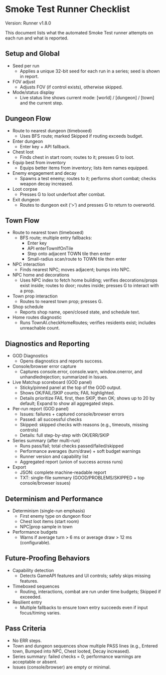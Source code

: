 # Smoke Test Runner Checklist

Version: Runner v1.8.0

This document lists what the automated Smoke Test runner attempts on each run and what is reported.

## Setup and Global

- Seed per run
  - Applies a unique 32-bit seed for each run in a series; seed is shown in report.
- FOV adjust
  - Adjusts FOV (if control exists), otherwise skipped.
- Mode/status display
  - Live status line shows current mode: [world] / [dungeon] / [town] and the current step.

## Dungeon Flow

- Route to nearest dungeon (timeboxed)
  - Uses BFS route; marked Skipped if routing exceeds budget.
- Enter dungeon
  - Enter key + API fallback.
- Chest loot
  - Finds chest in start room; routes to it; presses G to loot.
- Equip best from inventory
  - Equips better items from inventory; lists item names equipped.
- Enemy engagement and decay
  - Spawns a test enemy; routes to it; performs short combat; checks weapon decay increased.
- Loot corpse
  - Presses G to loot underfoot after combat.
- Exit dungeon
  - Routes to dungeon exit (‘>’) and presses G to return to overworld.

## Town Flow

- Route to nearest town (timeboxed)
  - BFS route; multiple entry fallbacks:
    - Enter key
    - API enterTownIfOnTile
    - Step onto adjacent TOWN tile then enter
    - Small-radius scan/route to TOWN tile then enter
- NPC interaction
  - Finds nearest NPC; moves adjacent; bumps into NPC.
- NPC home and decorations
  - Uses NPC index to fetch home building; verifies decorations/props exist inside; routes to door;
    routes inside; presses G to interact with a prop.
- Town prop interaction
  - Routes to nearest town prop; presses G.
- Shop schedule
  - Reports shop name, open/closed state, and schedule text.
- Home routes diagnostic
  - Runs TownAI.checkHomeRoutes; verifies residents exist; includes unreachable count.

## Diagnostics and Reporting

- GOD Diagnostics
  - Opens diagnostics and reports success.
- Console/browser error capture
  - Captures console.error, console.warn, window.onerror, and unhandledrejection; summarized in Issues.
- Live Matchup scoreboard (GOD panel)
  - Sticky/pinned panel at the top of the GOD output.
  - Shows OK/FAIL/SKIP counts; FAIL highlighted.
  - Details prioritize FAIL first, then SKIP, then OK; shows up to 20 by default; Expand to show all aggregated steps.
- Per-run report (GOD panel)
  - Issues: failures + captured console/browser errors
  - Passed: all successful checks
  - Skipped: skipped checks with reasons (e.g., timeouts, missing controls)
  - Details: full step-by-step with OK/ERR/SKIP
- Series summary (after multi-run)
  - Runs pass/fail; total checks passed/failed/skipped
  - Performance averages (turn/draw) + soft budget warnings
  - Runner version and capability list
  - Aggregated report (union of success across runs)
- Export
  - JSON: complete machine-readable report
  - TXT: single-file summary (GOOD/PROBLEMS/SKIPPED + top console/browser issues)

## Determinism and Performance

- Determinism (single-run emphasis)
  - First enemy type on dungeon floor
  - Chest loot items (start room)
  - NPC|prop sample in town
- Performance budgets
  - Warns if average turn > 6 ms or average draw > 12 ms (configurable).

## Future-Proofing Behaviors

- Capability detection
  - Detects GameAPI features and UI controls; safely skips missing features.
- Timeboxed sequences
  - Routing, interactions, combat are run under time budgets; Skipped if exceeded.
- Resilient entry
  - Multiple fallbacks to ensure town entry succeeds even if input focus/timing varies.

## Pass Criteria

- No ERR steps.
- Town and dungeon sequences show multiple PASS lines (e.g., Entered town, Bumped into NPC, Chest looted, Decay increased).
- Series summary: failed checks = 0; performance warnings are acceptable or absent.
- Issues (console/browser) are empty or minimal.